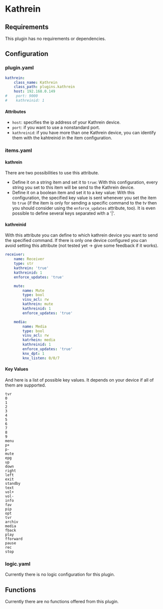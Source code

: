 # Kathrein

## Requirements
This plugin has no requirements or dependencies.

## Configuration

### plugin.yaml

```yaml
kathrein:
    class_name: Kathrein
    class_path: plugins.kathrein
    host: 192.168.0.149
#    port: 9000
#    kathreinid: 1
```

#### Attributes

  * `host`: specifies the ip address of your Kathrein device.
  * `port`: if you want to use a nonstandard port.
  * `kathreinid`: if you have more than one Kathrein device, you can identify them with the kahtreinid in the item configuration.

### items.yaml

#### kathrein

There are two possibilities to use this attribute.
  * Define it on a string item and set it to `true`: With this configuration, every string you set to this item will be send to the Kathrein device.
  * Define it on a boolean item and set it to a key value: With this configuration, the specified key value is sent whenever you set the item to `true` (if the item is only for sending a specific command to the tv then you should consider using the `enforce_updates` attribute, too). It is even possible to define several keys separated with a '|'.

#### kathreinid

With this attribute you can define to which kathrein device you want to send the specified command. If there is only one device configured you can avoid setting this attribute (not tested yet -> give some feedback if it works).

```yaml
receiver:
    name: Receiver
    type: str
    kathrein: 'true'
    kathreinid: 1
    enforce_updates: 'true'

    mute:
        name: Mute
        type: bool
        visu_acl: rw
        kathrein: mute
        kathreinid: 1
        enforce_updates: 'true'

    media:
        name: Media
        type: bool
        visu_acl: rw
        katrhein: media
        kathreinid: 1
        enforce_updates: 'true'
        knx_dpt: 1
        knx_listen: 0/0/7
```

#### Key Values
And here is a list of possible key values. It depends on your device if all of them are supported.

```
tvr
0
1
2
3
4
5
6
7
8
9
menu
p+
p-
mute
epg
up
down
right
left
exit
standby
text
vol+
vol-
info
fav
pip
opt
tvr
archiv
media
fback
play
fforward
pause
rec
stop
```

### logic.yaml

Currently there is no logic configuration for this plugin.

## Functions

Currently there are no functions offered from this plugin.
